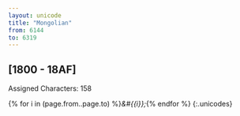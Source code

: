 ```yaml
---
layout: unicode
title: "Mongolian"
from: 6144
to: 6319
---
```


## 	[1800 - 18AF]

Assigned Characters: 158

{% for i in (page.from..page.to) %}<i>&#{{i}};</i>{% endfor %}
{:.unicodes}
